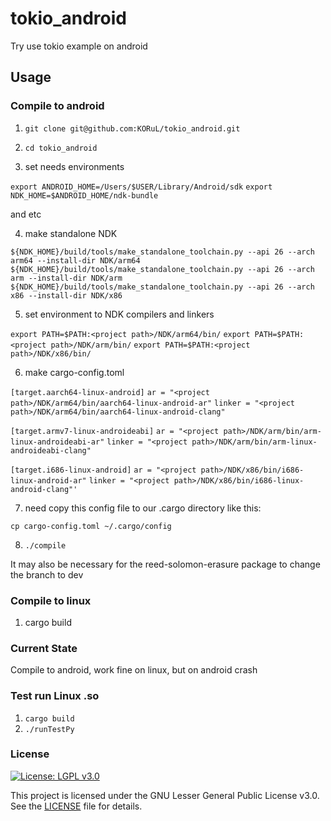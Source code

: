 # tokio_android

Try use tokio example on android

## Usage

### Compile to android

1. `git clone git@github.com:KORuL/tokio_android.git`
2. `cd tokio_android`

3. set needs environments 

`export ANDROID_HOME=/Users/$USER/Library/Android/sdk`
`export NDK_HOME=$ANDROID_HOME/ndk-bundle` 

and etc

4. make standalone NDK 

`${NDK_HOME}/build/tools/make_standalone_toolchain.py --api 26 --arch arm64 --install-dir NDK/arm64`
`${NDK_HOME}/build/tools/make_standalone_toolchain.py --api 26 --arch arm --install-dir NDK/arm`
`${NDK_HOME}/build/tools/make_standalone_toolchain.py --api 26 --arch x86 --install-dir NDK/x86`

5. set environment to NDK compilers and linkers

`export PATH=$PATH:<project path>/NDK/arm64/bin/`
`export PATH=$PATH:<project path>/NDK/arm/bin/`
`export PATH=$PATH:<project path>/NDK/x86/bin/`

6. make  cargo-config.toml 

`[target.aarch64-linux-android]`
`ar = "<project path>/NDK/arm64/bin/aarch64-linux-android-ar"`
`linker = "<project path>/NDK/arm64/bin/aarch64-linux-android-clang"`

`[target.armv7-linux-androideabi]`
`ar = "<project path>/NDK/arm/bin/arm-linux-androideabi-ar"`
`linker = "<project path>/NDK/arm/bin/arm-linux-androideabi-clang"`

`[target.i686-linux-android]`
`ar = "<project path>/NDK/x86/bin/i686-linux-android-ar"`
`linker = "<project path>/NDK/x86/bin/i686-linux-android-clang"'`

7. need copy this config file to our .cargo directory like this:

`cp cargo-config.toml ~/.cargo/config`

8. `./compile`

It may also be necessary for the reed-solomon-erasure package to change the branch to dev

### Compile to linux

1. cargo build

### Current State

Compile to android, work fine on linux, but on android crash

### Test run Linux .so

1. `cargo build`
2. `./runTestPy`


### License

[![License: LGPL v3.0](https://img.shields.io/badge/License-LGPL%20v3-blue.svg)](https://www.gnu.org/licenses/lgpl-3.0)

This project is licensed under the GNU Lesser General Public License v3.0. See the [LICENSE](LICENSE) file for details.
